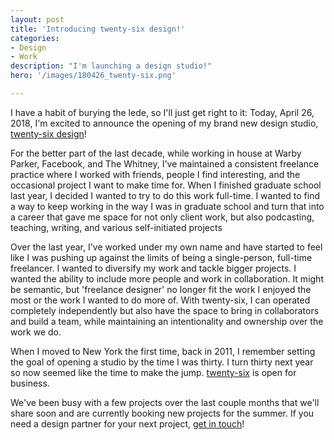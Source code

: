 ```yaml
---
layout: post
title: 'Introducing twenty-six design!'
categories:
- Design
- Work
description: "I'm launching a design studio!"
hero: '/images/180426_twenty-six.png'

---
```


I have a habit of burying the lede, so I'll just get right to it: Today, April 26, 2018, I'm excited to announce the opening of my brand new design studio, [twenty-six design](http://www.twenty-six.design)!

For the better part of the last decade, while working in house at Warby Parker, Facebook, and The Whitney, I've maintained a consistent freelance practice where I worked with friends, people I find interesting, and the occasional project I want to make time for. When I finished graduate school last year, I decided I wanted to try to do this work full-time. I wanted to find a way to keep working in the way I was in graduate school and turn that into a career that gave me space for not only client work, but also podcasting, teaching, writing, and various  self-initiated projects

Over the last year, I've worked under my own name and have started to feel like I was pushing up against the limits of being a single-person, full-time freelancer. I wanted to diversify my work and tackle bigger projects. I wanted the ability to include more people and work in collaboration. It might be semantic, but 'freelance designer' no longer fit the work I enjoyed the most or the work I wanted to do more of. With twenty-six, I can operated completely independently but also have the space to bring in collaborators and build a team, while maintaining an intentionality and ownership over the work we do.

When I moved to New York the first time, back in 2011, I remember setting the goal of opening a studio by the time I was thirty. I turn thirty next year so now seemed like the time to make the jump. [twenty-six](http://www.twenty-six.design) is open for business.

We've been busy with a few projects over the last couple months that we'll share soon and are currently booking new projects for the summer. If you need a design partner for your next project, [get in touch](http://twenty-six.design)!
